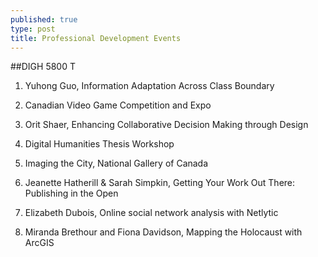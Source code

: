 ```yaml
---
published: true
type: post
title: Professional Development Events
---
```

##DIGH 5800 T 

1. Yuhong Guo, Information Adaptation Across Class Boundary

2. Canadian Video Game Competition and Expo

3. Orit Shaer,  Enhancing Collaborative Decision Making through Design

4. Digital Humanities Thesis Workshop

5. Imaging the City, National Gallery of Canada

6. Jeanette Hatherill & Sarah Simpkin, Getting Your Work Out There: Publishing in the Open

7. Elizabeth Dubois, Online social network analysis with Netlytic

8. Miranda Brethour and Fiona Davidson, Mapping the Holocaust with ArcGIS






